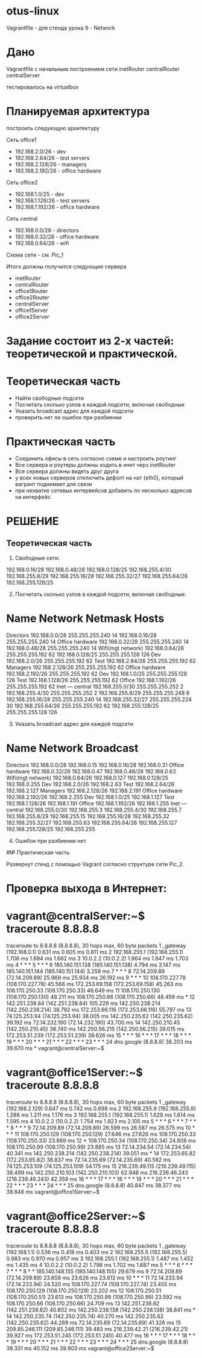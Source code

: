 # otus-linux
Vagrantfile - для стенда урока 9 - Network

# Дано
Vagrantfile с начальным  построением сети
inetRouter
centralRouter
centralServer

тестировалось на virtualbox

# Планируемая архитектура
построить следующую архитектуру

Сеть office1
- 192.168.2.0/26      - dev
- 192.168.2.64/26    - test servers
- 192.168.2.128/26  - managers
- 192.168.2.192/26  - office hardware

Сеть office2
- 192.168.1.0/25      - dev
- 192.168.1.128/26  - test servers
- 192.168.1.192/26  - office hardware


Сеть central
- 192.168.0.0/28    - directors
- 192.168.0.32/28  - office hardware
- 192.168.0.64/26  - wifi

Схема сети - см. Pic_1

Итого должны получится следующие сервера
- inetRouter
- centralRouter
- office1Router
- office2Router
- centralServer
- office1Server
- office2Server

# Задание состоит из 2-х частей: теоретической и практической.

# Теоретическая часть
- Найти свободные подсети
- Посчитать сколько узлов в каждой подсети, включая свободные
- Указать broadcast адрес для каждой подсети
- проверить нет ли ошибок при разбиении

# Практическая часть
- Соединить офисы в сеть согласно схеме и настроить роутинг
- Все сервера и роутеры должны ходить в инет черз inetRouter
- Все сервера должны видеть друг друга
- у всех новых серверов отключить дефолт на нат (eth0), который вагрант поднимает для связи
- при нехватке сетевых интервейсов добавить по несколько адресов на интерфейс

# РЕШЕНИЕ

## Теоретическая часть

1. Свободные сети:

192.168.0.16/28
192.168.0.48/28
192.168.0.128/25
192.168.255.4/30
192.168.255.8/29
192.168.255.16/28
192.168.255.32/27
192.168.255.64/26
192.168.255.128/25

2. Посчитать сколько узлов в каждой подсети, включая свободные:
# Name	                 Network	        Netmask           Hosts
Directors	        192.168.0.0/28	        255.255.255.240	  14
	                192.168.0.16/28         255.255.255.240   14
Office hardware 	192.168.0.32/28	        255.255.255.240	  14
	                192.168.0.48/28	        255.255.255.240	  14
Wifi(mgt network)	192.168.0.64/26  	255.255.255.192	  62
	                192.168.0.128/25	255.255.255.128	  126
Dev	                192.168.2.0/26	        255.255.255.192	  62
Test	                192.168.2.64/26	        255.255.255.192	  62
Managers            	192.168.2.128/26	255.255.255.192	  62
Office hardware	        192.168.2.192/26	255.255.255.192	  62
Dev	                192.168.1.0/25	        255.255.255.128	  126
Test	                192.168.1.128/26	255.255.255.192	  62
Office           	192.168.1.192/26	255.255.255.192	  62
Inet — central	        192.168.255.0/30	255.255.255.252	  2
	                192.168.255.4/30	255.255.255.252	  2
	                192.168.255.8/29	255.255.255.248   6
                	192.168.255.16/28	255.255.255.240	  14
                   	192.168.255.32/27	255.255.255.224	  30
                 	192.168.255.64/26	255.255.255.192	  62
                       	192.168.255.128/25	255.255.255.128	  126


3. Указать broadcast адрес для каждой подсети

# Name	           Network	        Broadcast
Directors	   192.168.0.0/28	192.168.0.15
	           192.168.0.16/28	192.168.0.31
Office hardware    192.168.0.32/28	192.168.0.47
	           192.168.0.48/28	192.168.0.63
Wifi(mgt network)  192.168.0.64/26	192.168.0.127
	           192.168.0.128/25	192.168.0.255
Dev	           192.168.2.0/26	192.168.2.63
Test	           192.168.2.64/26	192.168.2.127
Managers	   192.168.2.128/26	192.168.2.191
Office hardware	   192.168.2.192/26	192.168.2.255
Dev	           192.168.1.0/25	192.168.1.127
Test	           192.168.1.128/26	192.168.1.191
Office	           192.168.1.192/26	192.168.1.255
Inet — central	   192.168.255.0/30	192.168.255.3
	           192.168.255.4/30	192.168.255.7
	           192.168.255.8/29	192.168.255.15
                   192.168.255.16/28	192.168.255.32
	           192.168.255.32/27	192.168.255.63
	           192.168.255.64/26	192.168.255.127
	           192.168.255.128/25	192.168.255.255


4. Ошибок при разбиении нет.



#№ Практическая часть

Развернут стенд с помощью Vagrant согласно структуре сети Pic_2.

# Проверка выхода в Интернет:
# vagrant@centralServer:~$ traceroute 8.8.8.8
traceroute to 8.8.8.8 (8.8.8.8), 30 hops max, 60 byte packets
 1  _gateway (192.168.0.1)  0.631 ms  0.605 ms  0.811 ms
 2  192.168.255.1 (192.168.255.1)  1.706 ms  1.694 ms  1.682 ms
 3  10.0.2.2 (10.0.2.2)  1.964 ms  1.847 ms  1.703 ms
 4  * * *
 5  * * *
 6  185.140.151.138 (185.140.151.138)  4.794 ms  3.147 ms 185.140.151.144 (185.140.151.144)  3.259 ms
 7  * * *
 8  72.14.209.89 (72.14.209.89)  25.969 ms  25.934 ms  26.192 ms
 9  * * *
10  108.170.227.78 (108.170.227.78)  45.566 ms 172.253.69.158 (172.253.69.158)  45.263 ms 108.170.250.33 (108.170.250.33)  46.649 ms
11  108.170.250.130 (108.170.250.130)  48.211 ms 108.170.250.66 (108.170.250.66)  48.459 ms *
12  142.251.238.84 (142.251.238.84)  105.229 ms 142.250.238.214 (142.250.238.214)  38.792 ms 172.253.66.116 (172.253.66.116)  55.797 ms
13  74.125.253.94 (74.125.253.94)  38.005 ms 142.250.235.62 (142.250.235.62)  39.192 ms 72.14.232.190 (72.14.232.190)  43.700 ms
14  142.250.210.45 (142.250.210.45)  38.740 ms 142.250.56.215 (142.250.56.215)  39.015 ms 172.253.51.239 (172.253.51.239)  38.626 ms
15  * * *
16  * * *
17  * * *
18  * * *
19  * * *
20  * * *
21  * * *
22  * * *
23  * * *
24  dns.google (8.8.8.8)  38.203 ms  39.670 ms *
vagrant@centralServer:~$ 

# vagrant@office1Server:~$ traceroute 8.8.8.8
traceroute to 8.8.8.8 (8.8.8.8), 30 hops max, 60 byte packets
 1  _gateway (192.168.2.129)  0.647 ms  0.742 ms  0.698 ms
 2  192.168.255.9 (192.168.255.9)  1.288 ms  1.211 ms  1.176 ms
 3  192.168.255.1 (192.168.255.1)  1.629 ms  1.614 ms  1.595 ms
 4  10.0.2.2 (10.0.2.2)  1.754 ms  1.923 ms  2.105 ms
 5  * * *
 6  * * *
 7  * * *
 8  * * *
 9  72.14.209.89 (72.14.209.89)  26.599 ms  26.587 ms  26.575 ms
10  * * *
11  108.170.250.129 (108.170.250.129)  27.646 ms  27.626 ms 108.170.250.33 (108.170.250.33)  23.889 ms
12  * 108.170.250.34 (108.170.250.34)  24.808 ms 108.170.250.99 (108.170.250.99)  23.885 ms
13  72.14.234.54 (72.14.234.54)  40.341 ms 142.250.238.214 (142.250.238.214)  39.051 ms *
14  172.253.65.82 (172.253.65.82)  38.837 ms 72.14.235.69 (72.14.235.69)  40.582 ms 74.125.253.109 (74.125.253.109)  54.175 ms
15  216.239.49.115 (216.239.49.115)  38.499 ms 142.250.210.103 (142.250.210.103)  62.948 ms 216.239.46.243 (216.239.46.243)  42.359 ms
16  * * *
17  * * *
18  * * *
19  * * *
20  * * *
21  * * *
22  * * *
23  * * *
24  * * *
25  dns.google (8.8.8.8)  40.847 ms  38.377 ms  38.846 ms
vagrant@office1Server:~$ 

# vagrant@office2Server:~$ traceroute 8.8.8.8
traceroute to 8.8.8.8 (8.8.8.8), 30 hops max, 60 byte packets
 1  _gateway (192.168.1.1)  0.536 ms  0.418 ms  0.403 ms
 2  192.168.255.5 (192.168.255.5)  0.983 ms  0.970 ms  0.957 ms
 3  192.168.255.1 (192.168.255.1)  1.487 ms  1.452 ms  1.435 ms
 4  10.0.2.2 (10.0.2.2)  1.798 ms  1.702 ms  1.687 ms
 5  * * *
 6  * * *
 7  * * *
 8  * * 185.140.148.155 (185.140.148.155)  29.679 ms
 9  72.14.209.89 (72.14.209.89)  23.659 ms  23.626 ms  23.612 ms
10  * * *
11  72.14.233.94 (72.14.233.94)  24.520 ms 108.170.227.74 (108.170.227.74)  23.455 ms 108.170.250.129 (108.170.250.129)  23.202 ms
12  108.170.250.51 (108.170.250.51)  23.613 ms 108.170.250.99 (108.170.250.99)  23.592 ms 108.170.250.66 (108.170.250.66)  24.709 ms
13  142.251.238.82 (142.251.238.82)  40.802 ms 142.250.238.138 (142.250.238.138)  38.841 ms *
14  142.250.235.74 (142.250.235.74)  40.270 ms 142.250.235.62 (142.250.235.62)  44.269 ms 72.14.235.69 (72.14.235.69)  41.326 ms
15  209.85.246.111 (209.85.246.111)  39.483 ms 216.239.42.21 (216.239.42.21)  39.927 ms 172.253.51.245 (172.253.51.245)  40.477 ms
16  * * *
17  * * *
18  * * *
19  * * *
20  * * *
21  * * *
22  * * *
23  * * *
24  * * *
25  dns.google (8.8.8.8)  38.331 ms  40.152 ms  39.903 ms
vagrant@office2Server:~$ 



